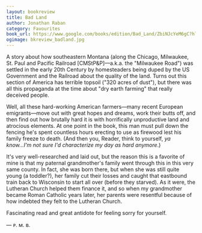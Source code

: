 ```yaml
---
layout: bookreview
title: Bad Land
author: Jonathan Raban
category: Favourites
book_url: https://www.google.com/books/edition/Bad_Land/ZbiNJcYeM6gC?hl=en&gbpv=0
ogimage: bkreview_badland.jpg
---
```

A story about how southeastern Montana (along the Chicago, Milwaukee, St. Paul and Pacific Railroad [CMStP&P]—a.k.a. the "Milwaukee Road") was settled in the early 20th Century by homesteaders being duped by the US Government and the Railroad about the quality of the land. Turns out this section of America has terrible topsoil ("320 acres of dust"), but there was all this propaganda at the time about "dry earth farming" that really deceived people.

Well, all these hard-working American farmers—many recent European emigrants—move out with great hopes and dreams, work their butts off, and then find out how brutally hard it is with horrifically unproductive land and atrocious elements. At one point in the book, this man must pull down the fencing he's spent countless hours erecting to use as firewood lest his family freeze to death. (And then you, Reader, think to yourself, *ya know...I'm not sure I'd characterize my day as hard anymore*.)

It's very well-researched and laid out, but the reason this is a favorite of mine is that my paternal grandmother's family went through this in this very same county. In fact, she was born there, but when she was still quite young (a toddler?), her family cut their losses and caught that eastbound train back to Wisconsin to start all over (before they starved). As it were, the Lutheran Church helped them finance it, and so when my grandmother became Roman Catholic years later, her parents were resentful because of how indebted they felt to the Lutheran Church.

Fascinating read and great antidote for feeling sorry for yourself.

— ᴘ. ᴍ. ʙ.